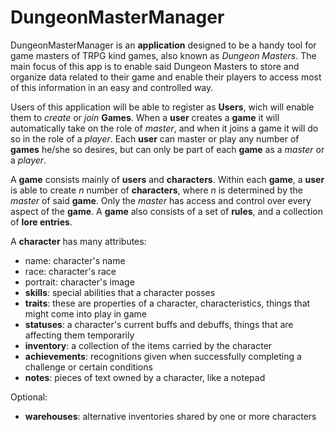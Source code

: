 # DungeonMasterManager

DungeonMasterManager is an **application** designed to be a handy tool for game masters of TRPG kind games, also known as *Dungeon Masters*. The main focus of this app is to enable said Dungeon Masters to store and organize data related to their game and enable their players to access most of this information in an easy and controlled way.

Users of this application will be able to register as **Users**, wich will enable them to *create* or *join* **Games**. When a **user** creates a **game** it will automatically take on the role of *master*, and when it joins a game it will do so in the role of a *player*. Each **user** can master or play any number of **games** he/she so desires, but can only be part of each **game** as a *master* or a *player*.

A **game** consists mainly of **users** and **characters**. Within each **game**, a **user** is able to create *n* number of **characters**, where *n* is determined by the *master* of said **game**. Only the *master* has access and control over every aspect of the **game**.
A **game** also consists of a set of **rules**, and a collection of **lore entries**.

A **character** has many attributes:
* name: character's name
* race: character's race
* portrait: character's image
* **skills**: special abilities that a character posses
* **traits**: these are properties of a character, characteristics, things that might come into play in game
* **statuses**: a character's current buffs and debuffs, things that are affecting them temporarily
* **inventory**: a collection of the items carried by the character
* **achievements**: recognitions given when successfully completing a challenge or certain conditions
* **notes**: pieces of text owned by a character, like a notepad


Optional:
* **warehouses**: alternative inventories shared by one or more characters
